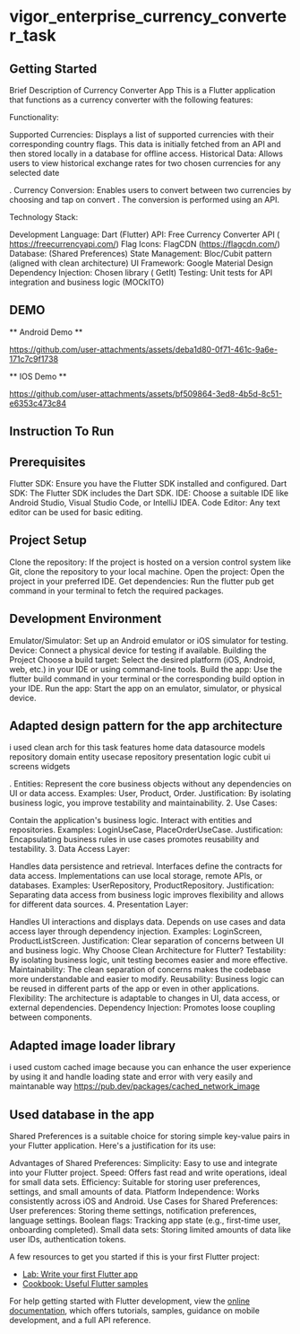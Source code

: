 # vigor_enterprise_currency_converter_task

## Getting Started

Brief Description of Currency Converter App
This is a Flutter application that functions as a currency converter with the following features:

Functionality:

Supported Currencies: Displays a list of supported currencies with their corresponding country flags. This data is initially fetched from an API and then stored locally in a database for offline access.
Historical Data: Allows users to view historical exchange rates for two chosen currencies for any selected date 


.
Currency Conversion: Enables users to convert between two currencies by choosing and tap on convert . The conversion is performed using an API.



Technology Stack:

Development Language: Dart (Flutter)
API: Free Currency Converter API ( https://freecurrencyapi.com/)
Flag Icons: FlagCDN (https://flagcdn.com/)
Database: (Shared Preferences)
State Management: Bloc/Cubit  pattern (aligned with clean architecture)
UI Framework: Google Material Design
Dependency Injection: Chosen library ( GetIt)
Testing: Unit tests for API integration and business logic (MOCkITO)




## DEMO
** Android Demo **

https://github.com/user-attachments/assets/deba1d80-0f71-461c-9a6e-171c7c9f1738


** IOS Demo **



https://github.com/user-attachments/assets/bf509864-3ed8-4b5d-8c51-e6353c473c84


## Instruction To Run 
## Prerequisites
Flutter SDK: Ensure you have the Flutter SDK installed and configured.
Dart SDK: The Flutter SDK includes the Dart SDK.
IDE: Choose a suitable IDE like Android Studio, Visual Studio Code, or IntelliJ IDEA.
Code Editor: Any text editor can be used for basic editing.
## Project Setup
Clone the repository: If the project is hosted on a version control system like Git, clone the repository to your local machine.
Open the project: Open the project in your preferred IDE.
Get dependencies: Run the flutter pub get command in your terminal to fetch the required packages.
## Development Environment
Emulator/Simulator: Set up an Android emulator or iOS simulator for testing.
Device: Connect a physical device for testing if available.
Building the Project
Choose a build target: Select the desired platform (iOS, Android, web, etc.) in your IDE or using command-line tools.
Build the app: Use the flutter build command in your terminal or the corresponding build option in your IDE.
Run the app: Start the app on an emulator, simulator, or physical device.



## Adapted design pattern for the app architecture 
i used clean arch for this task 
  features
  home
    data
      datasource
      models
      repository
    domain
      entity
      usecase
      repository
    presentation
      logic
       cubit
      ui
       screens
       widgets

. Entities:
Represent the core business objects without any dependencies on UI or data access.
Examples: User, Product, Order.
Justification: By isolating business logic, you improve testability and maintainability.
2. Use Cases:

Contain the application's business logic.
Interact with entities and repositories.
Examples: LoginUseCase, PlaceOrderUseCase.
Justification: Encapsulating business rules in use cases promotes reusability and testability.
3. Data Access Layer:

Handles data persistence and retrieval.
Interfaces define the contracts for data access.
Implementations can use local storage, remote APIs, or databases.
Examples: UserRepository, ProductRepository.
Justification: Separating data access from business logic improves flexibility and allows for different data sources.
4. Presentation Layer:

Handles UI interactions and displays data.
Depends on use cases and data access layer through dependency injection.
Examples: LoginScreen, ProductListScreen.
Justification: Clear separation of concerns between UI and business logic.
Why Choose Clean Architecture for Flutter?
Testability: By isolating business logic, unit testing becomes easier and more effective.
Maintainability: The clean separation of concerns makes the codebase more understandable and easier to modify.
Reusability: Business logic can be reused in different parts of the app or even in other applications.
Flexibility: The architecture is adaptable to changes in UI, data access, or external dependencies.
Dependency Injection: Promotes loose coupling between components.



## Adapted image loader library

i used custom cached image 
because you can enhance the user experience by using it and handle loading state and error with very easily and maintanable way 
https://pub.dev/packages/cached_network_image

## Used database in the app 
Shared Preferences is a suitable choice for storing simple key-value pairs in your Flutter application. Here's a justification for its use:

Advantages of Shared Preferences:
Simplicity: Easy to use and integrate into your Flutter project.
Speed: Offers fast read and write operations, ideal for small data sets.
Efficiency: Suitable for storing user preferences, settings, and small amounts of data.
Platform Independence: Works consistently across iOS and Android.
Use Cases for Shared Preferences:
User preferences: Storing theme settings, notification preferences, language settings.
Boolean flags: Tracking app state (e.g., first-time user, onboarding completed).
Small data sets: Storing limited amounts of data like user IDs, authentication tokens.




A few resources to get you started if this is your first Flutter project:

- [Lab: Write your first Flutter app](https://docs.flutter.dev/get-started/codelab)
- [Cookbook: Useful Flutter samples](https://docs.flutter.dev/cookbook)

For help getting started with Flutter development, view the
[online documentation](https://docs.flutter.dev/), which offers tutorials,
samples, guidance on mobile development, and a full API reference.
